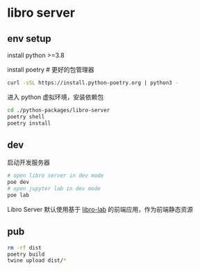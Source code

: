 # libro server

## env setup

install python >=3.8

install poetry # 更好的包管理器

```sh
curl -sSL https://install.python-poetry.org | python3 -
```

进入 python 虚拟环境，安装依赖包

```sh
cd ./python-packages/libro-server
poetry shell
poetry install
```

## dev

启动开发服务器

```sh
# open libro server in dev mode
poe dev
# open jupyter lab in dev mode
poe lab
```

Libro Server 默认使用基于 [libro-lab](https://github.com/difizen/libro/tree/main/packages/libro-lab) 的前端应用，作为前端静态资源

## pub

```sh
rm -rf dist
poetry build
twine upload dist/*
```
